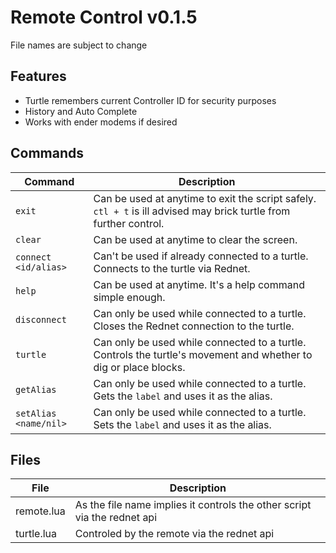 # Remote Control v0.1.5

File names are subject to change

## Features

- Turtle remembers current Controller ID for security purposes
- History and Auto Complete
- Works with ender modems if desired

## Commands

| Command | Description |
| --- | --- |
| `exit` | Can be used at anytime to exit the script safely. `ctl + t` is ill advised may brick turtle from further control. |
| `clear` | Can be used at anytime to clear the screen. |
| `connect <id/alias>` | Can't be used if already connected to a turtle. Connects to the turtle via Rednet. |
| `help` | Can be used at anytime. It's a help command simple enough. |
| `disconnect` | Can only be used while connected to a turtle. Closes the Rednet connection to the turtle. |
| `turtle` | Can only be used while connected to a turtle. Controls the turtle's movement and whether to dig or place blocks. |
| `getAlias` | Can only be used while connected to a turtle. Gets the `label` and uses it as the alias. |
| `setAlias <name/nil>` | Can only be used while connected to a turtle. Sets the `label` and uses it as the alias. |

## Files

| File | Description |
| --- | --- |
| remote.lua | As the file name implies it controls the other script via the rednet api |
| turtle.lua | Controled by the remote via the rednet api |
